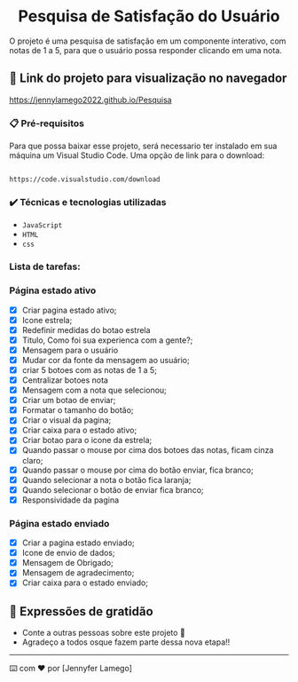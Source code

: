 # <h1 align="center"> Pesquisa de Satisfação do Usuário</h1>

O projeto é uma pesquisa de satisfação em um componente interativo, com notas de 1 a 5, para que o usuário possa responder clicando em uma nota.


## 🚀 Link do projeto para visualização no navegador

https://jennylamego2022.github.io/Pesquisa


### 📋 Pré-requisitos

Para que possa baixar esse projeto, será necessario ter instalado em sua máquina um Visual Studio Code.
Uma opção de link para o download:

```

https://code.visualstudio.com/download

```


### ✔️ Técnicas e tecnologias utilizadas

- ``JavaScript``
- ``HTML``
- ``css``

### Lista de tarefas:

### Página estado ativo

- [x] Criar pagina estado ativo;
- [x] Icone estrela;
- [x] Redefinir medidas do botao estrela
- [x] Titulo, Como foi sua experienca com a gente?;
- [x] Mensagem para o usuário
- [x] Mudar cor da fonte da mensagem ao usuário;
- [x] criar 5 botoes com as notas de 1 a 5;
- [x] Centralizar botoes nota
- [x] Mensagem com a nota que selecionou;
- [x] Criar um botao de enviar;
- [x] Formatar o tamanho do botão;
- [x] Criar o visual da pagina; 
- [x] Criar caixa para o estado ativo;
- [x] Criar botao para o icone da estrela;
- [x] Quando passar o mouse por cima dos botoes das notas, ficam cinza claro;
- [x] Quando passar o mouse por cima do botão enviar, fica branco;
- [x] Quando selecionar a nota o botão fica laranja;
- [x] Quando selecionar o botão de enviar fica branco;
- [x] Responsividade da pagina

### Página estado enviado

- [x] Criar a pagina estado enviado;
- [x] Icone de envio de dados; 
- [x] Mensagem de Obrigado;
- [x] Mensagem de agradecimento;
- [x] Criar caixa para o estado enviado;

## 🎁 Expressões de gratidão

* Conte a outras pessoas sobre este projeto 📢
* Agradeço a todos osque fazem parte dessa nova etapa!! 


---
⌨️ com ❤️ por [Jennyfer Lamego]
